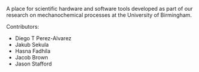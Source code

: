 A place for scientific hardware and software tools developed as part of our research on mechanochemical processes at the University of Birmingham.

Contributors:

- Diego T Perez-Alvarez
- Jakub Sekula
- Hasna Fadhila
- Jacob Brown
- Jason Stafford
